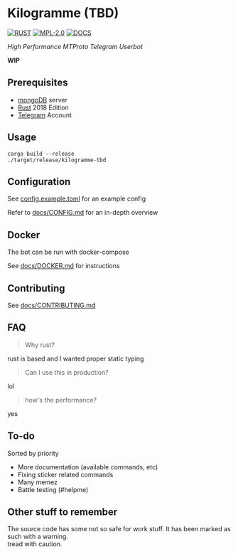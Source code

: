 # Kilogramme (TBD)

[![RUST](https://img.shields.io/badge/made%20with-RUST-red.svg?style=for-the-badge&logo=rust)](https://www.rust-lang.org/)
[![MPL-2.0](https://img.shields.io/badge/license%20-MPL--2.0-white.svg?style=for-the-badge&logo=mozilla)](https://spdx.org/licenses/MPL-2.0.html)
[![DOCS](https://img.shields.io/github/workflow/status/rupansh/kilogramme-tbd/docs?style=for-the-badge&logo=read-the-docs&logoColor=white&label=docs)](https://rupansh.github.io/kilogramme-tbd/kilogramme_tbd/)

*High Performance MTProto Telegram Userbot*

**WIP**

## Prerequisites
- [mongoDB](https://docs.mongodb.com/manual/installation/) server
- [Rust](https://www.rust-lang.org/) 2018 Edition
- [Telegram](https://telegram.org/) Account

## Usage

```shell
cargo build --release
./target/release/kilogramme-tbd
```

## Configuration

See [config.example.toml](config.example.toml) for an example config

Refer to [docs/CONFIG.md](docs/CONFIG.md) for an in-depth overview

## Docker

The bot can be run with docker-compose

See [docs/DOCKER.md](docs/DOCKER.md) for instructions

## Contributing

See [docs/CONTRIBUTING.md](docs/CONTRIBUTING.md)

## FAQ

> Why rust?

rust is based and I wanted proper static typing  
> Can I use this in production?

lol  
> how's the performance?

yes

## To-do

Sorted by priority

- More documentation (available commands, etc)
- Fixing sticker related commands
- Many memez
- Battle testing (#helpme)

## Other stuff to remember

The source code has some not so safe for work stuff. It has been marked as such with a warning.  
tread with caution.
